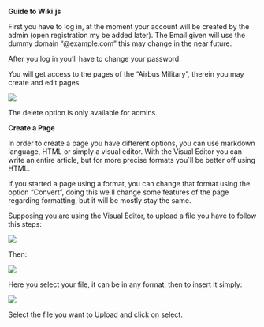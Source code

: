 **Guide to Wiki.js**

First you have to log in, at the moment your account will be created by
the admin (open registration my be added later). The Email given will
use the dummy domain “@example.com” this may change in the near future.

After you log in you’ll have to change your password.

You will get access to the pages of the “Airbus Military”, therein you
may create and edit pages.

![](media/image1.png)

The delete option is only available for admins.

**Create a Page**

In order to create a page you have different options, you can use
markdown language, HTML or simply a visual editor. With the Visual
Editor you can write an entire article, but for more precise formats
you\`ll be better off using HTML.

If you started a page using a format, you can change that format using
the option “Convert”, doing this we\`ll change some features of the page
regarding formatting, but it will be mostly stay the same.

Supposing you are using the Visual Editor, to upload a file you have to
follow this steps:

![](media/image2.png)

Then:

![](media/image3.png)

Here you select your file, it can be in any format, then to insert it
simply:

![](media/image4.png)

Select the file you want to Upload and click on select.
